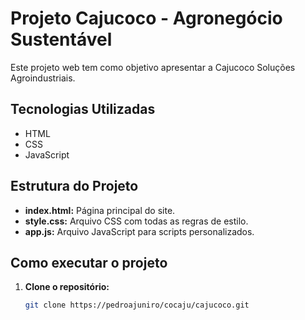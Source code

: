 # Projeto Cajucoco - Agronegócio Sustentável

Este projeto web tem como objetivo apresentar a Cajucoco Soluções Agroindustriais.

## Tecnologias Utilizadas

* HTML
* CSS
* JavaScript

## Estrutura do Projeto

* **index.html:** Página principal do site.
* **style.css:** Arquivo CSS com todas as regras de estilo.
* **app.js:** Arquivo JavaScript para scripts personalizados.

## Como executar o projeto

1. **Clone o repositório:**
   ```bash
   git clone https://pedroajuniro/cocaju/cajucoco.git
